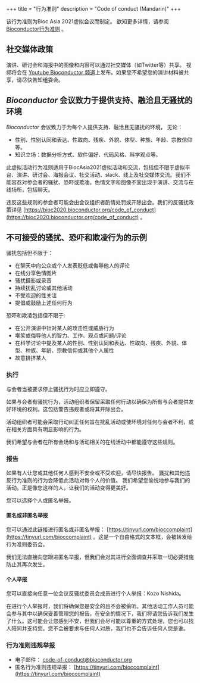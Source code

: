 +++
title = "行为准则"
description = "Code of conduct (Mandarin)"
+++

该行为准则为Bioc Asia 2021虚拟会议而制定。 欲知更多详情，请参阅 [Bioconductor行为准则](https://www.bioconductor.org/about/code-of-conduct/) 。
<!-- The original Code of Conduct is copy-pasted and quoted below -->

## 社交媒体政策

演讲、研讨会和海报中的图像和内容可以通过社交媒体（如Twitter等）共享。 视频将会在 [Youtube Bioconductor 频道](https://www.youtube.com/user/bioconductor)上发布。如果您不希望您的演讲材料被共享，请尽快告知组委会。 <!--为避免歧义，不应被共享的演讲需在每一页幻灯片上标注“请勿共享”，对于海报同理。-->

## _Bioconductor_ 会议致力于提供支持、融洽且无骚扰的环境

_Bioconductor_ 会议致力于为每个人提供支持、融洽且无骚扰的环境， 无论：
* 性别、性别认同和表达、性取向、残疾、外貌、体型、种族、年龄、宗教信仰等。
* 知识立场：数据分析方式、软件偏好、代码风格、科学观点等。

此虚拟活动行为准则适用于BiocAsia2021虚拟活动和交流，包括但不限于虚拟平台、演讲、研讨会、海报会议、社交活动、slack、线上及社交媒体交流。我们不能容忍对参会者的骚扰、恐吓或欺凌。色情文字和图像不宜出现于演讲、交流与在线场所，包括聊天。

违反这些规则的参会者可能会由会议组织者酌情处罚或开除出会。我们的反骚扰政策详见 [https://bioc2020.bioconductor.org/code_of_conduct](https://bioc2020.bioconductor.org/code_of_conduct) 。

## 不可接受的骚扰、恐吓和欺凌行为的示例

骚扰包括但不限于：

* 在聊天中向公众或个人发表贬低或侮辱他人的评论
* 在线分享色情图片
* 骚扰摄影或录音
* 持续扰乱讨论或其他活动
* 不受欢迎的性关注
* 提倡或鼓励上述任何行为 

恐吓和欺凌包括但不限于:

* 在公开演讲中针对某人的攻击性或威胁行为
* 嘲笑或侮辱他人的智力、工作、观点或问题/评论
* 在科学讨论中提及某人的性别、性别认同和表达、性取向、残疾、外貌、体型、种族、年龄、宗教信仰或其他个人属性
* 故意排挤某人

### 执行

与会者当被要求停止骚扰行为时应立即遵守。

如果与会者有骚扰行为，活动组织者保留采取任何行动以确保为所有与会者提供友好环境的权利。这包括警告违规者或将其开除出会。

活动组织者可能会采取行动纠正任何旨在扰乱活动或使环境对任何与会者不利，或在相关方面具有明显影响的行为。

我们希望与会者在所有会场和与活动相关的在线活动中都能遵守这些规则。

### 报告

如果有人让您或其他任何人感到不安全或不受欢迎，请尽快报告。
骚扰和其他违反行为准则的行为会降低此活动对每个人的价值。
我们希望您愉悦地参与我们的活动。正是像您这样的人，让我们的活动变得更美好。

您可以选择个人或匿名举报。

#### 匿名或非匿名举报

您可以通过此链接进行匿名或非匿名举报： [https://tinyurl.com/bioccomplaint](https://tinyurl.com/bioccomplaint) 。这是一个自由格式的文本框，会被转发给行为准则委员会。

我们无法直接向您跟进匿名举报，但我们会对其进行全面调查并采取一切必要措施防止其再次发生。

#### 个人举报

您可以直接向任意一位会议反骚扰委员会成员进行个人举报：Kozo Nishida。

在进行个人举报时，我们将确保您是安全的且不会被偷听。其他活动工作人员可能会参与其中以确保妥善管理您的报告。在安全的情况下，我们将请您告诉我们发生了什么。这可能会让您感到不安，但我们会尽可能以尊重的方式处理，您也可以找人陪同并支持您。您不会被要求与任何人对质，我们也不会告诉任何人您是谁。

### 行为准则违规举报

* 电子邮件： [code-of-conduct@bioconductor.org](mailto:workshop@bioconductor.org?subject=BioC2019%20code-of-conduct)
* 匿名行为准则违规举报： [https://tinyurl.com/bioccomplaint](https://tinyurl.com/bioccomplaint)
